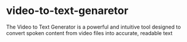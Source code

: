 # video-to-text-genaretor
 The Video to Text Generator is a powerful and intuitive tool designed to convert spoken content from video files into accurate, readable text
